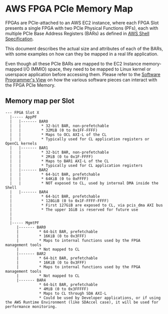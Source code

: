 # AWS FPGA PCIe Memory Map

FPGAs are PCIe-attached to an AWS EC2 instance, where each FPGA Slot presents a single FPGA with two PCIe Physical Functions (PFs), each with multiple PCIe Base Address Registers (BARs) as defined in [AWS Shell Specification](./AWS_Shell_Interface_Specification.md).
 

This document describes the actual size and attributes of each of the BARs, with some examples on how can they be mapped in a real life application.

Even though all these PCIe BARs are mapped to the EC2 Instance memory-mapped I/O (MMIO) space, they need to be mapped to Linux kernel or userspace application before accessing them. Please refer to the [Software Programmer's View](./Programmer_View.md) on how the various software pieces can interact with the FPGA PCIe Memory.

## Memory map per Slot
```
--- FPGA Slot X  
  |----- AppPF  
  |   |------- BAR0  
  |   |         * 32-bit BAR, non-prefetchable
  |   |         * 32MiB (0 to 0x1FF-FFFF)
  |   |         * Maps to OCL AXI-L of the CL
  |   |         * Typically used for CL application registers or OpenCL kernels  
  |   |------- BAR1
  |   |         * 32-bit BAR, non-prefetchable
  |   |         * 2MiB (0 to 0x1F-FFFF)
  |   |         * Maps to BAR1 AXI-L of the CL
  |   |         * Typically used for CL application registers 
  |   |------- BAR2
  |   |         * 64-bit BAR, prefetchable
  |   |         * 64KiB (0 to 0xFFFF)
  |   |         * NOT exposed to CL, used by internal DMA inside the Shell
  |   |------- BAR4
  |             * 64-bit BAR, prefetchable
  |             * 128GiB (0 to 0x1F-FFFF-FFFF)
  |             * First 127GiB are exposed to CL, via pcis_dma AXI bus
  |             * The upper 1GiB is reserved for future use
  |
  |
  |----- MgmtPF  
     |------- BAR0  
     |         * 64-bit BAR, prefetchable
     |         * 16KiB (0 to 0x3FFF)
     |         * Maps to internal functions used by the FPGA management tools
     |         * Not mapped to CL
     |------- BAR2
     |         * 64-bit BAR, prefetchable
     |         * 16KiB (0 to 0x3FFF)
     |         * Maps to internal functions used by the FPGA management tools
     |         * Not mapped to CL
     |------- BAR4
               * 64-bit BAR, prefetchable
               * 4MiB (0 to 0x3FFFFF)
               * Maps to CL through SDA AXI-L
               * Could be used by Developer applications, or if using the AWS Runtime Environment (like SDAccel case), it will be used for performance monitoring.
```
